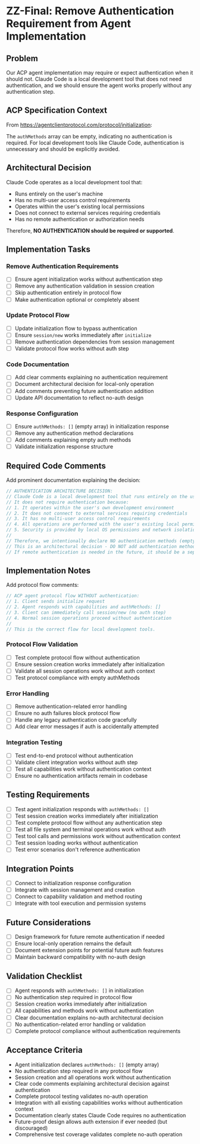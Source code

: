 # ZZ-Final: Remove Authentication Requirement from Agent Implementation

## Problem
Our ACP agent implementation may require or expect authentication when it should not. Claude Code is a local development tool that does not need authentication, and we should ensure the agent works properly without any authentication step.

## ACP Specification Context
From https://agentclientprotocol.com/protocol/initialization:

The `authMethods` array can be empty, indicating no authentication is required. For local development tools like Claude Code, authentication is unnecessary and should be explicitly avoided.

## Architectural Decision
Claude Code operates as a local development tool that:
- Runs entirely on the user's machine
- Has no multi-user access control requirements
- Operates within the user's existing local permissions
- Does not connect to external services requiring credentials
- Has no remote authentication or authorization needs

Therefore, **NO AUTHENTICATION should be required or supported**.

## Implementation Tasks

### Remove Authentication Requirements
- [ ] Ensure agent initialization works without authentication step
- [ ] Remove any authentication validation in session creation
- [ ] Skip authentication entirely in protocol flow
- [ ] Make authentication optional or completely absent

### Update Protocol Flow
- [ ] Update initialization flow to bypass authentication
- [ ] Ensure `session/new` works immediately after `initialize`
- [ ] Remove authentication dependencies from session management
- [ ] Validate protocol flow works without auth step

### Code Documentation
- [ ] Add clear comments explaining no authentication requirement
- [ ] Document architectural decision for local-only operation
- [ ] Add comments preventing future authentication addition
- [ ] Update API documentation to reflect no-auth design

### Response Configuration
- [ ] Ensure `authMethods: []` (empty array) in initialization response
- [ ] Remove any authentication method declarations
- [ ] Add comments explaining empty auth methods
- [ ] Validate initialization response structure

## Required Code Comments
Add prominent documentation explaining the decision:

```rust
// AUTHENTICATION ARCHITECTURE DECISION:
// Claude Code is a local development tool that runs entirely on the user's machine.
// It does not require authentication because:
// 1. It operates within the user's own development environment
// 2. It does not connect to external services requiring credentials  
// 3. It has no multi-user access control requirements
// 4. All operations are performed with the user's existing local permissions
// 5. Security is provided by local OS permissions and network isolation
//
// Therefore, we intentionally declare NO authentication methods (empty array).
// This is an architectural decision - DO NOT add authentication methods.
// If remote authentication is needed in the future, it should be a separate feature.
```

## Implementation Notes
Add protocol flow comments:
```rust
// ACP agent protocol flow WITHOUT authentication:
// 1. Client sends initialize request
// 2. Agent responds with capabilities and authMethods: []
// 3. Client can immediately call session/new (no auth step)
// 4. Normal session operations proceed without authentication
//
// This is the correct flow for local development tools.
```

### Protocol Flow Validation
- [ ] Test complete protocol flow without authentication
- [ ] Ensure session creation works immediately after initialization
- [ ] Validate all session operations work without auth context
- [ ] Test protocol compliance with empty authMethods

### Error Handling
- [ ] Remove authentication-related error handling
- [ ] Ensure no auth failures block protocol flow
- [ ] Handle any legacy authentication code gracefully
- [ ] Add clear error messages if auth is accidentally attempted

### Integration Testing
- [ ] Test end-to-end protocol without authentication
- [ ] Validate client integration works without auth step
- [ ] Test all capabilities work without authentication context
- [ ] Ensure no authentication artifacts remain in codebase

## Testing Requirements
- [ ] Test agent initialization responds with `authMethods: []`
- [ ] Test session creation works immediately after initialization
- [ ] Test complete protocol flow without any authentication step
- [ ] Test all file system and terminal operations work without auth
- [ ] Test tool calls and permissions work without authentication context
- [ ] Test session loading works without authentication
- [ ] Test error scenarios don't reference authentication

## Integration Points
- [ ] Connect to initialization response configuration
- [ ] Integrate with session management and creation
- [ ] Connect to capability validation and method routing
- [ ] Integrate with tool execution and permission systems

## Future Considerations
- [ ] Design framework for future remote authentication if needed
- [ ] Ensure local-only operation remains the default
- [ ] Document extension points for potential future auth features
- [ ] Maintain backward compatibility with no-auth design

## Validation Checklist
- [ ] Agent responds with `authMethods: []` in initialization
- [ ] No authentication step required in protocol flow
- [ ] Session creation works immediately after initialization
- [ ] All capabilities and methods work without authentication
- [ ] Clear documentation explains no-auth architectural decision
- [ ] No authentication-related error handling or validation
- [ ] Complete protocol compliance without authentication requirements

## Acceptance Criteria
- Agent initialization declares `authMethods: []` (empty array)
- No authentication step required in any protocol flow
- Session creation and all operations work without authentication
- Clear code comments explaining architectural decision against authentication
- Complete protocol testing validates no-auth operation
- Integration with all existing capabilities works without authentication context
- Documentation clearly states Claude Code requires no authentication
- Future-proof design allows auth extension if ever needed (but discouraged)
- Comprehensive test coverage validates complete no-auth operation